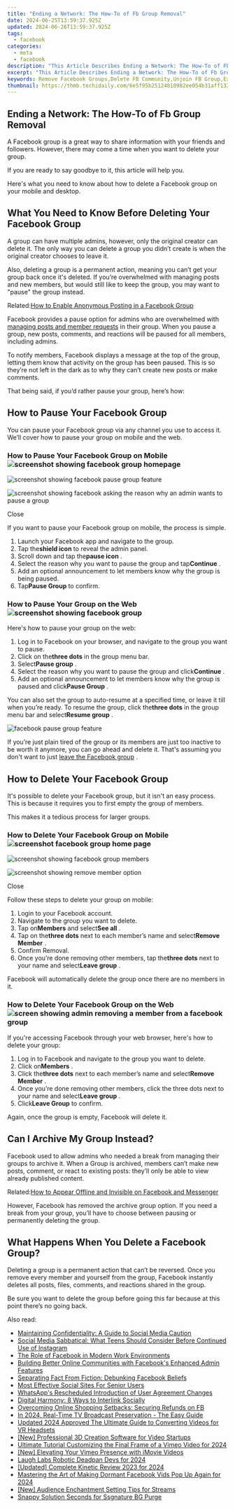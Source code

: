 ```yaml
---
title: "Ending a Network: The How-To of Fb Group Removal"
date: 2024-06-25T13:59:37.925Z
updated: 2024-06-26T13:59:37.925Z
tags:
  - facebook
categories:
  - meta
  - facebook
description: "This Article Describes Ending a Network: The How-To of Fb Group Removal"
excerpt: "This Article Describes Ending a Network: The How-To of Fb Group Removal"
keywords: Remove Facebook Groups,Delete FB Community,Unjoin FB Group,Exit Fb Gathering,Close FB Circle,End Fb Network,Disband FB Group
thumbnail: https://thmb.techidaily.com/6e5f95b25124810982ee054b31aff132061c491b9479b9ba216941d7d9600153.jpg
---
```


## Ending a Network: The How-To of Fb Group Removal

 A Facebook group is a great way to share information with your friends and followers. However, there may come a time when you want to delete your group.

If you are ready to say goodbye to it, this article will help you.

 Here's what you need to know about how to delete a Facebook group on your mobile and desktop.

## What You Need to Know Before Deleting Your Facebook Group

 A group can have multiple admins, however, only the original creator can delete it. The only way you can delete a group you didn’t create is when the original creator chooses to leave it.

 Also, deleting a group is a permanent action, meaning you can’t get your group back once it's deleted. If you’re overwhelmed with managing posts and new members, but would still like to keep the group, you may want to "pause" the group instead.

 Related:[How to Enable Anonymous Posting in a Facebook Group](https://www.makeuseof.com/how-to-enable-anonymous-facebook-group-posting/)

 Facebook provides a pause option for admins who are overwhelmed with [managing posts and member requests](https://www.makeuseof.com/how-to-use-facebook-moderation-tools-to-manage-groups/) in their group. When you pause a group, new posts, comments, and reactions will be paused for all members, including admins.

 To notify members, Facebook displays a message at the top of the group, letting them know that activity on the group has been paused. This is so they’re not left in the dark as to why they can’t create new posts or make comments.

 That being said, if you’d rather pause your group, here’s how:

## How to Pause Your Facebook Group

 You can pause your Facebook group via any channel you use to access it. We’ll cover how to pause your group on mobile and the web.

### How to Pause Your Facebook Group on Mobile ![screenshot showing facebook group homepage](https://static1.makeuseofimages.com/wordpress/wp-content/uploads/2021/09/screenshot-showing-facebook-group-homepage.jpg)

![screenshot showing facebook pause group feature](https://static1.makeuseofimages.com/wordpress/wp-content/uploads/2021/09/screenshot-showing-facebook-pause-group-feature.jpg)

![screenshot showing facebook asking the reason why an admin wants to pause a group](https://static1.makeuseofimages.com/wordpress/wp-content/uploads/2021/09/screenshot-showing-facebook-asking-the-reason-why-an-admin-wants-to-pause-a-group.jpg)

Close

 If you want to pause your Facebook group on mobile, the process is simple.

1. Launch your Facebook app and navigate to the group.
2. Tap the**shield icon** to reveal the admin panel.
3. Scroll down and tap the**pause icon** .
4. Select the reason why you want to pause the group and tap**Continue** .
5. Add an optional announcement to let members know why the group is being paused.
6. Tap**Pause Group** to confirm.

### How to Pause Your Group on the Web ![screenshot showing facebook group](https://static1.makeuseofimages.com/wordpress/wp-content/uploads/2021/09/screenshot-showing-facebook-group.JPG)

Here's how to pause your group on the web:

1. Log in to Facebook on your browser, and navigate to the group you want to pause.
2. Click on the**three dots** in the group menu bar.
3. Select**Pause group** .
4. Select the reason why you want to pause the group and click**Continue** .
5. Add an optional announcement to let members know why the group is paused and click**Pause Group** .

 You can also set the group to auto-resume at a specified time, or leave it till when you’re ready. To resume the group, click the**three dots** in the group menu bar and select**Resume group** .

![facebook pause group feature](https://static1.makeuseofimages.com/wordpress/wp-content/uploads/2021/09/facebook-pause-group-feature.JPG)

 If you’re just plain tired of the group or its members are just too inactive to be worth it anymore, you can go ahead and delete it. That's assuming you don't want to just [leave the Facebook group](https://www.makeuseof.com/how-to-leave-a-facebook-group/) .

## How to Delete Your Facebook Group

 It's possible to delete your Facebook group, but it isn't an easy process. This is because it requires you to first empty the group of members.

This makes it a tedious process for larger groups.

### How to Delete Your Facebook Group on Mobile ![screenshot facebook group home page](https://static1.makeuseofimages.com/wordpress/wp-content/uploads/2021/09/screenshot-facebook-group-home-page.jpg)

![screenshot showing facebook group members](https://static1.makeuseofimages.com/wordpress/wp-content/uploads/2021/09/screenshot-showing-facebook-group-members.jpg)

![screenshot showing remove member option](https://static1.makeuseofimages.com/wordpress/wp-content/uploads/2021/09/screenshot-showing-remove-member-option.jpg)

Close

Follow these steps to delete your group on mobile:

1. Login to your Facebook account.
2. Navigate to the group you want to delete.
3. Tap on**Members** and select**See all** .
4. Tap on the**three dots** next to each member’s name and select**Remove Member** .
5. Confirm Removal.
6. Once you’re done removing other members, tap the**three dots** next to your name and select**Leave group** .

 Facebook will automatically delete the group once there are no members in it.

### How to Delete Your Facebook Group on the Web ![screen showing admin removing a member from a facebook group](https://static1.makeuseofimages.com/wordpress/wp-content/uploads/2021/09/screen-showing-admin-removing-a-member-from-a-facebook-group.JPG)

 If you're accessing Facebook through your web browser, here's how to delete your group:

1. Log in to Facebook and navigate to the group you want to delete.
2. Click on**Members** .
3. Click the**three dots** next to each member’s name and select**Remove Member** .
4. Once you’re done removing other members, click the three dots next to your name and select**Leave group** .
5. Click**Leave Group** to confirm.

Again, once the group is empty, Facebook will delete it.

## Can I Archive My Group Instead?

 Facebook used to allow admins who needed a break from managing their groups to archive it. When a Group is archived, members can’t make new posts, comment, or react to existing posts: they’ll only be able to view already published content.

 Related:[How to Appear Offline and Invisible on Facebook and Messenger](https://www.makeuseof.com/tag/offline-invisible-mode-facebook-chat/)

 However, Facebook has removed the archive group option. If you need a break from your group, you’ll have to choose between pausing or permanently deleting the group.

## What Happens When You Delete a Facebook Group?

 Deleting a group is a permanent action that can’t be reversed. Once you remove every member and yourself from the group, Facebook instantly deletes all posts, files, comments, and reactions shared in the group.

 Be sure you want to delete the group before going this far because at this point there’s no going back.


<ins class="adsbygoogle"
     style="display:block"
     data-ad-format="autorelaxed"
     data-ad-client="ca-pub-7571918770474297"
     data-ad-slot="1223367746"></ins>



<ins class="adsbygoogle"
     style="display:block"
     data-ad-client="ca-pub-7571918770474297"
     data-ad-slot="8358498916"
     data-ad-format="auto"
     data-full-width-responsive="true"></ins>

<span class="atpl-alsoreadstyle">Also read:</span>
<div><ul>
<li><a href="https://facebook.techidaily.com/maintaining-confidentiality-a-guide-to-social-media-caution/"><u>Maintaining Confidentiality: A Guide to Social Media Caution</u></a></li>
<li><a href="https://facebook.techidaily.com/social-media-sabbatical-what-teens-should-consider-before-continued-use-of-instagram/"><u>Social Media Sabbatical: What Teens Should Consider Before Continued Use of Instagram</u></a></li>
<li><a href="https://facebook.techidaily.com/the-role-of-facebook-in-modern-work-environments/"><u>The Role of Facebook in Modern Work Environments</u></a></li>
<li><a href="https://facebook.techidaily.com/building-better-online-communities-with-facebooks-enhanced-admin-features/"><u>Building Better Online Communities with Facebook's Enhanced Admin Features</u></a></li>
<li><a href="https://facebook.techidaily.com/separating-fact-from-fiction-debunking-facebook-beliefs/"><u>Separating Fact From Fiction: Debunking Facebook Beliefs</u></a></li>
<li><a href="https://facebook.techidaily.com/most-effective-social-sites-for-senior-users/"><u>Most Effective Social Sites For Senior Users</u></a></li>
<li><a href="https://facebook.techidaily.com/whatsapps-rescheduled-introduction-of-user-agreement-changes/"><u>WhatsApp's Rescheduled Introduction of User Agreement Changes</u></a></li>
<li><a href="https://facebook.techidaily.com/digital-harmony-8-ways-to-interlink-socially/"><u>Digital Harmony: 8 Ways to Interlink Socially</u></a></li>
<li><a href="https://facebook.techidaily.com/overcoming-online-shopping-setbacks-securing-refunds-on-fb/"><u>Overcoming Online Shopping Setbacks: Securing Refunds on FB</u></a></li>
<li><a href="https://desktop-recording.techidaily.com/in-2024-real-time-tv-broadcast-preservation-the-easy-guide/"><u>In 2024, Real-Time TV Broadcast Preservation - The Easy Guide</u></a></li>
<li><a href="https://video-ai-editor.techidaily.com/updated-2024-approved-the-ultimate-guide-to-converting-videos-for-vr-headsets/"><u>Updated 2024 Approved The Ultimate Guide to Converting Videos for VR Headsets</u></a></li>
<li><a href="https://youtube-help.techidaily.com/new-professional-3d-creation-software-for-video-startups/"><u>[New] Professional 3D Creation Software for Video Startups</u></a></li>
<li><a href="https://vimeo-videos.techidaily.com/ultimate-tutorial-customizing-the-final-frame-of-a-vimeo-video-for-2024/"><u>Ultimate Tutorial  Customizing the Final Frame of a Vimeo Video for 2024</u></a></li>
<li><a href="https://vimeo-videos.techidaily.com/new-elevating-your-vimeo-presence-with-imovie-videos/"><u>[New] Elevating Your Vimeo Presence with iMovie Videos</u></a></li>
<li><a href="https://extra-support.techidaily.com/laugh-labs-robotic-deadpan-devs-for-2024/"><u>Laugh Labs  Robotic Deadpan Devs for 2024</u></a></li>
<li><a href="https://fox-blue.techidaily.com/updated-complete-kinetic-review-2023-for-2024/"><u>[Updated] Complete Kinetic Review 2023 for 2024</u></a></li>
<li><a href="https://facebook-video-content.techidaily.com/mastering-the-art-of-making-dormant-facebook-vids-pop-up-again-for-2024/"><u>Mastering the Art of Making Dormant Facebook Vids Pop Up Again for 2024</u></a></li>
<li><a href="https://article-helps.techidaily.com/new-audience-enchantment-setting-tips-for-streams/"><u>[New] Audience Enchantment  Setting Tips for Streams</u></a></li>
<li><a href="https://extra-resources.techidaily.com/snappy-solution-seconds-for-ssgnature-bg-purge/"><u>Snappy Solution  Seconds for Ssgnature BG Purge</u></a></li>
</ul></div>

